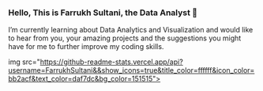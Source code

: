 ### Hello, This is Farrukh Sultani, the Data Analyst 👋
I’m currently learning about Data Analytics and Visualization and would like to hear from you, your amazing projects and the suggestions you might have for me to further improve my coding skills. 


img src="https://github-readme-stats.vercel.app/api?username=FarrukhSultani&&show_icons=true&title_color=ffffff&icon_color=bb2acf&text_color=daf7dc&bg_color=151515">


